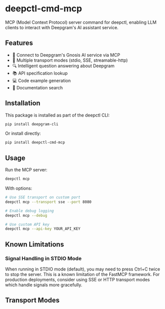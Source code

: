 # deepctl-cmd-mcp

MCP (Model Context Protocol) server command for deepctl, enabling LLM clients to interact with Deepgram's AI assistant service.

## Features

- 🤖 Connect to Deepgram's Gnosis AI service via MCP
- 🔧 Multiple transport modes (stdio, SSE, streamable-http)
- 🔍 Intelligent question answering about Deepgram
- 📚 API specification lookup
- 💻 Code example generation
- 📖 Documentation search

## Installation

This package is installed as part of the deepctl CLI:

```bash
pip install deepgram-cli
```

Or install directly:

```bash
pip install deepctl-cmd-mcp
```

## Usage

Run the MCP server:

```bash
deepctl mcp
```

With options:

```bash
# Use SSE transport on custom port
deepctl mcp --transport sse --port 8080

# Enable debug logging
deepctl mcp --debug

# Use custom API key
deepctl mcp --api-key YOUR_API_KEY
```

## Known Limitations

### Signal Handling in STDIO Mode

When running in STDIO mode (default), you may need to press Ctrl+C twice to stop the server. This is a known limitation of the FastMCP framework. For production deployments, consider using SSE or HTTP transport modes which handle signals more gracefully.

## Transport Modes
